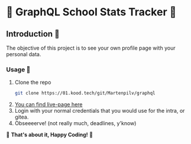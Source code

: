 
# 🚀 GraphQL School Stats Tracker 🌟

## Introduction 🌈

The objective of this project is to see your own profile page with your personal data.

### Usage 💾
1. Clone the repo
   ```sh
   git clone https://01.kood.tech/git/Martenpilv/graphql
   ```
2. [You can find live-page here](https://Mugulsi.github.io/)
3. Login with your normal credentials that you would use for the intra, or gitea.
4. Obseeeerve! (not really much, deadlines, y'know)

🌟 **That's about it, Happy Coding!** 🌟
